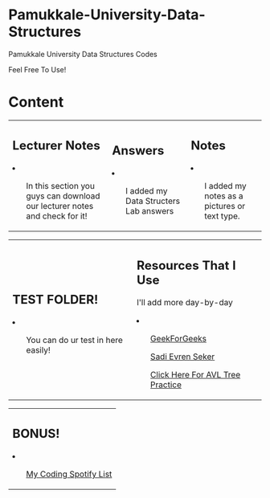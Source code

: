 # Pamukkale-University-Data-Structures

Pamukkale University Data Structures Codes

Feel Free To Use!

<h1> <b>Content</b></h1>

<table style = "width = 100%">
<tr>
<td>
<h2> Lecturer Notes</h2>
<li>
<ul><p>In this section you guys can download our lecturer notes and check for it!</p></ul>
</li></td>
<td>

<h2> Answers </h2>
<li>
<ul><p>I added my Data Structers Lab answers</p></ul>
</li>

</td>
<td>
<h2> Notes </h2>
<li>
<ul><p>I added my notes as a pictures or text type.</p></ul>
</li>
</td>
</td>

</table>

<table>
<tr>
<td>
<h2> TEST FOLDER!</h2>
<li>
<ul>
<p>You can do ur test in here easily!</p></ul>
</li>
</td>

<td>
<h2> Resources That I Use</h2>
<p>I'll add more day-by-day</p>
<li>
<ul><p><a href = "https://www.geeksforgeeks.org/">GeekForGeeks</p></ul>
<ul><p><a href = "https://www.youtube.com/c/Sadievrenseker_BK">Sadi Evren Seker</p></ul>
<ul><p><a href = "https://www.cs.usfca.edu/~galles/visualization/AVLtree.html">Click Here For AVL Tree Practice</p></ul>
</li>
</td>

</tr>
<table>

<tr>
<td>
<h2> BONUS!</h2>
<li>
<ul><p><a href = https://open.spotify.com/playlist/5CiELE7uK156sTnp62A7jA?si=46b09cc7dcaf45f2">My Coding Spotify List</p></ul>
</li>
</td>
</tr>
</table>
